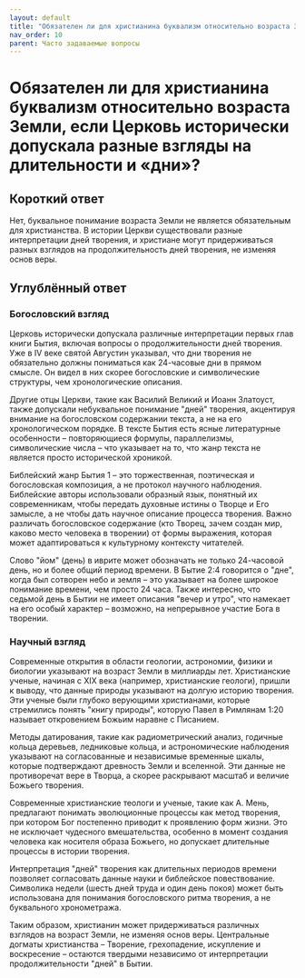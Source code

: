 ```yaml
---
layout: default
title: "Обязателен ли для христианина буквализм относительно возраста Земли, если Церковь исторически допускала разные взгляды на длительности и «дни»?"
nav_order: 10
parent: Часто задаваемые вопросы
---
```


# Обязателен ли для христианина буквализм относительно возраста Земли, если Церковь исторически допускала разные взгляды на длительности и «дни»?

## Короткий ответ

Нет, буквальное понимание возраста Земли не является обязательным для христианства. В истории Церкви существовали разные интерпретации дней творения, и христиане могут придерживаться разных взглядов на продолжительность дней творения, не изменяя основ веры.

## Углублённый ответ

### Богословский взгляд

Церковь исторически допускала различные интерпретации первых глав книги Бытия, включая вопросы о продолжительности дней творения. Уже в IV веке святой Августин указывал, что дни творения не обязательно должны пониматься как 24-часовые дни в прямом смысле. Он видел в них скорее богословские и символические структуры, чем хронологические описания.

Другие отцы Церкви, такие как Василий Великий и Иоанн Златоуст, также допускали небуквальное понимание "дней" творения, акцентируя внимание на богословском содержании текста, а не на его хронологическом порядке. В тексте Бытия есть ясные литературные особенности – повторяющиеся формулы, параллелизмы, символические числа – что указывает на то, что жанр текста не является просто исторической хроникой.

Библейский жанр Бытия 1 – это торжественная, поэтическая и богословская композиция, а не протокол научного наблюдения. Библейские авторы использовали образный язык, понятный их современникам, чтобы передать духовные истины о Творце и Его замысле, а не чтобы дать научное описание процесса творения. Важно различать богословское содержание (кто Творец, зачем создан мир, каково место человека в творении) от формы выражения, которая может адаптироваться к культурному контексту читателей.

Слово "йом" (день) в иврите может обозначать не только 24-часовой день, но и более общий период времени. В Бытие 2:4 говорится о "дне", когда был сотворен небо и земля – это указывает на более широкое понимание времени, чем просто 24 часа. Также интересно, что седьмой день в Бытии не имеет описания "вечер и утро", что намекает на его особый характер – возможно, на непрерывное участие Бога в творении.

### Научный взгляд

Современные открытия в области геологии, астрономии, физики и биологии указывают на возраст Земли в миллиарды лет. Христианские ученые, начиная с XIX века (например, христианские геологи), пришли к выводу, что данные природы указывают на долгую историю творения. Эти ученые были глубоко верующими христианами, которые стремились понять "книгу природы", которую Павел в Римлянам 1:20 называет откровением Божьим наравне с Писанием.

Методы датирования, такие как радиометрический анализ, годичные кольца деревьев, ледниковые кольца, и астрономические наблюдения указывают на согласованные и независимые временные шкалы, которые подтверждают древность Земли и вселенной. Эти данные не противоречат вере в Творца, а скорее раскрывают масштаб и величие Божьего творения.

Современные христианские теологи и ученые, такие как А. Мень, предлагают понимать эволюционные процессы как метод творения, при котором Бог постепенно приводит к проявлению форм жизни. Это не исключает чудесного вмешательства, особенно в момент создания человека как носителя образа Божьего, но допускает длительные процессы в истории творения.

Интерпретация "дней" творения как длительных периодов времени позволяет согласовать данные науки и библейское повествование. Символика недели (шесть дней труда и один день покоя) может быть использована для понимания богословского ритма творения, а не буквального хронометража.

Таким образом, христианин может придерживаться различных взглядов на возраст Земли, не изменяя основ веры. Центральные догматы христианства – Творение, грехопадение, искупление и воскресение – остаются твердыми независимо от интерпретации продолжительности "дней" в Бытии.